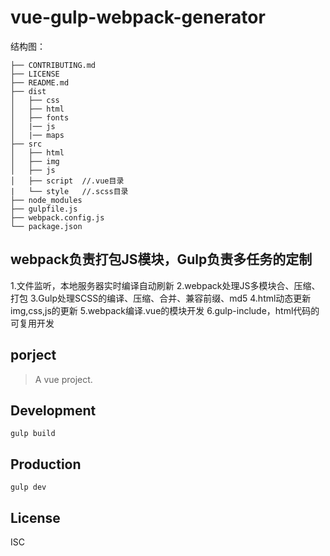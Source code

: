 # vue-gulp-webpack-generator


结构图：

```
├── CONTRIBUTING.md
├── LICENSE
├── README.md
├── dist
│   ├── css
│   ├── html
│   ├── fonts
│   |── js
│   |── maps
├── src
│   ├── html
│   ├── img
│   ├── js
│   ├── script  //.vue目录
|   └── style   //.scss目录
├── node_modules
├── gulpfile.js
├── webpack.config.js
└── package.json
```

## webpack负责打包JS模块，Gulp负责多任务的定制

1.文件监听，本地服务器实时编译自动刷新
2.webpack处理JS多模块合、压缩、打包
3.Gulp处理SCSS的编译、压缩、合并、兼容前缀、md5
4.html动态更新img,css,js的更新
5.webpack编译.vue的模块开发
6.gulp-include，html代码的可复用开发


## porject
> A vue project.

## Development

```shell
gulp build
```

## Production
```
gulp dev
```

## License
ISC

